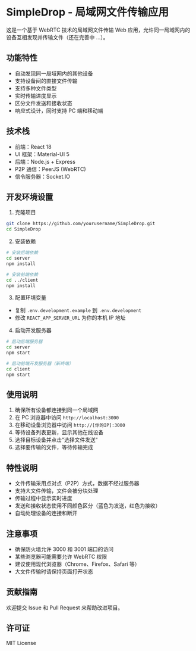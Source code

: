 # SimpleDrop - 局域网文件传输应用

这是一个基于 WebRTC 技术的局域网文件传输 Web 应用，允许同一局域网内的设备互相发现并传输文件（还在完善中 ...）。

## 功能特性

- 自动发现同一局域网内的其他设备
- 支持设备间的直接文件传输
- 支持多种文件类型
- 实时传输进度显示
- 区分文件发送和接收状态
- 响应式设计，同时支持 PC 端和移动端

## 技术栈

- 前端：React 18
- UI 框架：Material-UI 5
- 后端：Node.js + Express
- P2P 通信：PeerJS (WebRTC)
- 信令服务器：Socket.IO

## 开发环境设置

1. 克隆项目

```bash
git clone https://github.com/yourusername/SimpleDrop.git
cd SimpleDrop
```

2. 安装依赖

```bash
# 安装后端依赖
cd server
npm install

# 安装前端依赖
cd ../client
npm install
```

3. 配置环境变量

- 复制 `.env.development.example` 到 `.env.development`
- 修改 `REACT_APP_SERVER_URL` 为你的本机 IP 地址

4. 启动开发服务器

```bash
# 启动后端服务器
cd server
npm start

# 启动前端开发服务器（新终端）
cd client
npm start
```

## 使用说明

1. 确保所有设备都连接到同一个局域网
2. 在 PC 浏览器中访问 `http://localhost:3000`
3. 在移动设备浏览器中访问 `http://[你的IP]:3000`
4. 等待设备列表更新，显示其他在线设备
5. 选择目标设备并点击"选择文件发送"
6. 选择要传输的文件，等待传输完成

## 特性说明

- 文件传输采用点对点（P2P）方式，数据不经过服务器
- 支持大文件传输，文件会被分块处理
- 传输过程中显示实时进度
- 发送和接收状态使用不同颜色区分（蓝色为发送，红色为接收）
- 自动处理设备的连接和断开

## 注意事项

- 确保防火墙允许 3000 和 3001 端口的访问
- 某些浏览器可能需要允许 WebRTC 权限
- 建议使用现代浏览器（Chrome、Firefox、Safari 等）
- 大文件传输时请保持页面打开状态

## 贡献指南

欢迎提交 Issue 和 Pull Request 来帮助改进项目。

## 许可证

MIT License
